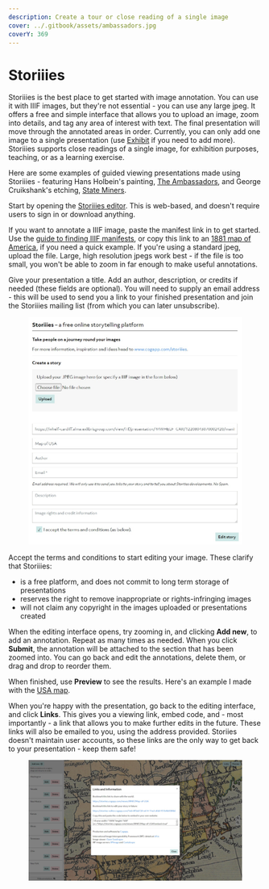 ```yaml
---
description: Create a tour or close reading of a single image
cover: ../.gitbook/assets/ambassadors.jpg
coverY: 369
---
```


# Storiiies

Storiiies is the best place to get started with image annotation. You can use it with IIIF images, but they're not essential - you can use any large jpeg. It offers a free and simple interface that allows you to upload an image, zoom into details, and tag any area of interest with text. The final presentation will move through the annotated areas in order. Currently, you can only add one image to a single presentation (use [Exhibit](exhibit.md) if you need to add more). Storiiies supports close readings of a single image, for exhibition purposes, teaching, or as a learning exercise.

Here are some examples of guided viewing presentations made using Storiiies - featuring Hans Holbein's painting, [The Ambassadors](https://storiiies.cogapp.com/viewer?manifest=https://storiiies.cogapp.com/holbein/manifest.json), and George Cruikshank's etching, [State Miners](https://sharc.kcl.ac.uk/exhibition/section-two-acting-royal/a-mad-king-king-lear/state-miners-1).

Start by opening the [Storiiies editor](https://storiiies-editor.cogapp.com/). This is web-based, and doesn't require users to sign in or download anything.

If you want to annotate a IIIF image, paste the manifest link in to get started. Use the [guide to finding IIIF manifests](../iiif-workshop/making.md), or copy this link to an [1881 map of America](https://whelf-cardiff.alma.exlibrisgroup.com/view/iiif/presentation/44WHELF\_CAR/12208043070002420/manifest), if you need a quick example. If you're using a standard jpeg, upload the file. Large, high resolution jpegs work best - if the file is too small, you won't be able to zoom in far enough to make useful annotations.&#x20;

Give your presentation a title. Add an author, description, or credits if needed (these fields are optional). You will need to supply an email address - this will be used to send you a link to your finished presentation and join the Storiiies mailing list (from which you can later unsubscribe).

<figure><img src="../.gitbook/assets/storiiies.jpg" alt=""><figcaption></figcaption></figure>

Accept the terms and conditions to start editing your image. These clarify that Storiiies:

* is a free platform, and does not commit to long term storage of presentations
* reserves the right to remove inappropriate or rights-infringing images
* will not claim any copyright in the images uploaded or presentations created

When the editing interface opens, try zooming in, and clicking **Add new**, to add an annotation. Repeat as many times as needed. When you click **Submit**, the annotation will be attached to the section that has been zoomed into. You can go back and edit the annotations, delete them, or drag and drop to reorder them.&#x20;

When finished, use **Preview** to see the results. Here's an example I made with the [USA map](https://storiiies.cogapp.com/viewer/8f487/Map-of-USA).&#x20;

When you're happy with the presentation, go back to the editing interface, and click **Links**. This gives you a viewing link, embed code, and - most importantly - a link that allows you to make further edits in the future. These links will also be emailed to you, using the address provided. Storiies doesn't maintain user accounts, so these links are the only way to get back to your presentation - keep them safe!

<figure><img src="../.gitbook/assets/storiiieslinks.jpg" alt=""><figcaption></figcaption></figure>

